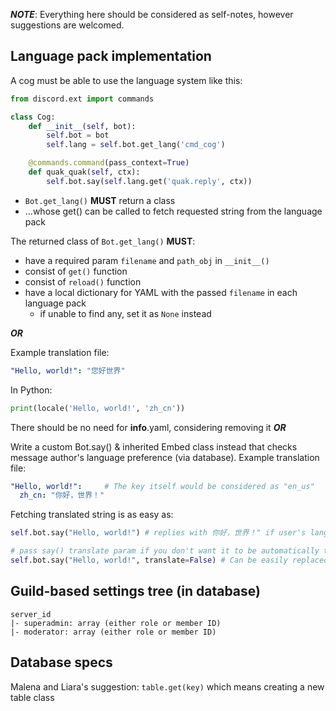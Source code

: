 ***NOTE***: Everything here should be considered as self-notes, however suggestions are welcomed.
## Language pack implementation
A cog must be able to use the language system like this:

```py
from discord.ext import commands

class Cog:
    def __init__(self, bot):
        self.bot = bot
        self.lang = self.bot.get_lang('cmd_cog')

    @commands.command(pass_context=True)
    def quak_quak(self, ctx):
        self.bot.say(self.lang.get('quak.reply', ctx))
```
- `Bot.get_lang()` **MUST** return a class
- ...whose get() can be called to fetch requested string from the language pack

The returned class of `Bot.get_lang()` **MUST**:
- have a required param `filename` and `path_obj` in `__init__()`
- consist of `get()` function
- consist of `reload()` function
- have a local dictionary for YAML with the passed `filename` in each language pack
  - if unable to find any, set it as `None` instead

***OR***

Example translation file:
```yaml
"Hello, world!": "您好世界"
```
In Python:
```py
print(locale('Hello, world!', 'zh_cn'))
```


There should be no need for __info__.yaml, considering removing it
***OR***

Write a custom Bot.say() & inherited Embed class instead that checks message author's language preference (via database).
Example translation file:
```yaml
"Hello, world!":     # The key itself would be considered as "en_us"
  zh_cn: "你好，世界！"
```
Fetching translated string is as easy as:
```py
self.bot.say("Hello, world!") # replies with 你好，世界！" if user's lang pref is zh_cn

# pass say() translate param if you don't want it to be automatically translated.
self.bot.say("Hello, world!", translate=False) # Can be easily replaced with Ctrl+F'ing "translate=False"


```

## Guild-based settings tree (in database)
```
server_id
|- superadmin: array (either role or member ID)
|- moderator: array (either role or member ID)
```

## Database specs
Malena and Liara's suggestion: `table.get(key)` which means creating a new table class